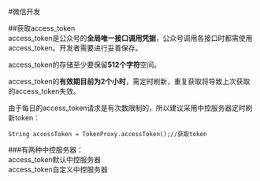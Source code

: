 #微信开发

##获取access\_token  
access\_token是公众号的**全局唯一接口调用凭据**，公众号调用各接口时都需使用access\_token。开发者需要进行妥善保存。  

access\_token的存储至少要保留**512个字符**空间。  

access\_token的**有效期目前为2个小时**，需定时刷新，重复获取将导致上次获取的access\_token失效。   

由于每日的access\_token请求是有次数限制的，所以建议采用中控服务器定时刷新token：

	String accessToken = TokenProxy.accessToken();//获取token  

###有两种中控服务器：  
access\_token默认中控服务器  
access\_token自定义中控服务器
